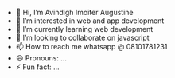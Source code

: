 - 👋 Hi, I’m Avindigh Imoiter Augustine
- 👀 I’m interested in web and app development
- 🌱 I’m currently learning web development
- 💞️ I’m looking to collaborate on javascript
- 📫 How to reach me whatsapp @ 08101781231
- 😄 Pronouns: ...
- ⚡ Fun fact: ...

<!---
avindighkking/avindighkking is a ✨ special ✨ repository because its `README.md` (this file) appears on your GitHub profile.
You can click the Preview link to take a look at your changes.
--->
